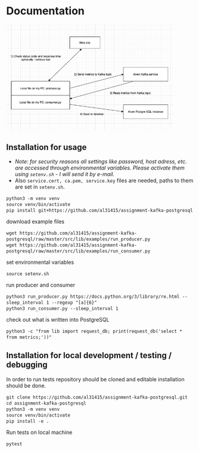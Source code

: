 # Documentation

<img src="scheme.png" width=450>

## Installation for usage

- _Note: for security reasons all settings like password, host adress, etc. are accessed through environmental variables. Please activate them using `setenv.sh` - I will send it by e-mail._
- Also `service.cert, ca.pem, service.key` files are needed, paths to them are set in `setenv.sh`.

```
python3 -m venv venv
source venv/bin/activate
pip install git+https://github.com/al31415/assignment-kafka-postgresql
```

download example files 

```
wget https://github.com/al31415/assignment-kafka-postgresql/raw/master/src/lib/examples/run_producer.py
wget https://github.com/al31415/assignment-kafka-postgresql/raw/master/src/lib/examples/run_consumer.py
```

set environmental variables

```
source setenv.sh
```

run producer and consumer

```
python3 run_producer.py https://docs.python.org/3/library/re.html --sleep_interval 1 --regexp "[a]{6}"
python3 run_consumer.py --sleep_interval 1
```


check out what is written into PostgreSQL

```
python3 -c "from lib import request_db; print(request_db('select * from metrics;'))" 
```


## Installation for local development / testing / debugging

In order to run tests repository should be cloned and editable installation should be done.

```
git clone https://github.com/al31415/assignment-kafka-postgresql.git
cd assignment-kafka-postgresql
python3 -m venv venv
source venv/bin/activate
pip install -e .
```

Run tests on local machine

```
pytest
```

